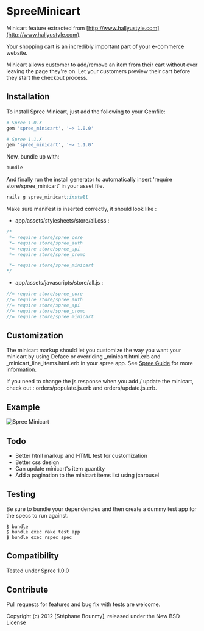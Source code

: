 SpreeMinicart
=============

Minicart feature extracted from [http://www.hallyustyle.com](http://www.hallyustyle.com).

Your shopping cart is an incredibly important part of your e-commerce website.

Minicart allows customer to add/remove an item from their cart without ever leaving the page they're on.
Let your customers preview their cart before they start the checkout process.

Installation
------------

To install Spree Minicart, just add the following to your Gemfile:

```ruby
# Spree 1.0.X
gem 'spree_minicart', '~> 1.0.0'

# Spree 1.1.X
gem 'spree_minicart', '~> 1.1.0'
```

Now, bundle up with:

```ruby
bundle
```

And finally run the install generator to automatically insert 'require store/spree_minicart' in your asset file.

```ruby
rails g spree_minicart:install
```

Make sure manifest is inserted correctly, it should look like :

- app/assets/stylesheets/store/all.css :

```css
/*
 *= require store/spree_core
 *= require store/spree_auth
 *= require store/spree_api
 *= require store/spree_promo

 *= require store/spree_minicart
*/
```

- app/assets/javascripts/store/all.js :

```javascript
//= require store/spree_core
//= require store/spree_auth
//= require store/spree_api
//= require store/spree_promo
//= require store/spree_minicart
```

Customization
-------------

The minicart markup should let you customize the way you want your minicart by using Deface or overriding _minicart.html.erb and _minicart_line_items.html.erb in your spree app.
See [Spree Guide](http://guides.spreecommerce.com/view_customization.html) for more information.

If you need to change the js response when you add / update the minicart, check out : orders/populate.js.erb and orders/update.js.erb.

Example
-------

![Spree Minicart](http://i41.tinypic.com/2n8zszs.png)

Todo
-------

- Better html markup and HTML test for customization
- Better css design
- Can update minicart's item quantity
- Add a pagination to the minicart items list using jcarousel

Testing
-------

Be sure to bundle your dependencies and then create a dummy test app for the specs to run against.

    $ bundle
    $ bundle exec rake test app
    $ bundle exec rspec spec

Compatibility
------------

Tested under Spree 1.0.0

Contribute
----------

Pull requests for features and bug fix with tests are welcome.

Copyright (c) 2012 [Stéphane Bounmy], released under the New BSD License

